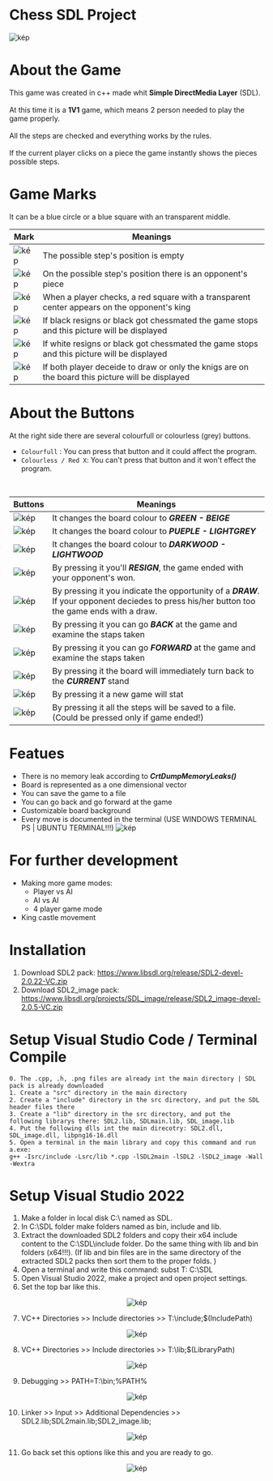 # Chess SDL Project

![kép](https://user-images.githubusercontent.com/60004480/178121657-2c6624b3-4e16-417d-81fa-dc5e7c0fe026.png)
# About the Game
This game was created in c++ made whit **Simple DirectMedia Layer** (SDL). <br><br>
At this time it is a **1V1** game, which means 2 person needed to play the game properly.<br><br>
All the steps are checked and everything works by the rules.<br><br>
If the current player clicks on a piece the game instantly shows the pieces possible steps. 
# Game Marks


It can be a blue circle or a blue square with an transparent middle. <br>


|Mark                           |Meanings                     |
|-------------------------------|-----------------------------|
| ![kép](https://user-images.githubusercontent.com/60004480/178143304-b7d616e2-68e6-4332-bc6e-255d7b1060ec.png) | The possible step's position is empty |
|![kép](https://user-images.githubusercontent.com/60004480/178143334-dbbc476e-95d6-4d29-a17a-1d43a599ee85.png)  | On the possible step's position there is an opponent's piece |
|![kép](https://user-images.githubusercontent.com/60004480/178143753-57a3304a-1b52-4c10-8e41-8e575572f6ed.png) | When a player checks, a red square with a transparent center appears on the opponent's king|
|![kép](https://user-images.githubusercontent.com/60004480/178143401-2746720e-50b5-4a24-bdb3-29003b75c6cc.png) | If black resigns or black got chessmated the game stops and this picture will be displayed |
|![kép](https://user-images.githubusercontent.com/60004480/178143415-a46a3bf8-cd33-408e-b143-839f9a9d0287.png) | If white resigns or black got chessmated the game stops and this picture will be displayed |
|![kép](https://user-images.githubusercontent.com/60004480/178143483-46da890e-01fe-4e5e-8d7d-91d9ee7bacb8.png) | If both player deceide to draw or only the knigs are on the board this picture will be displayed | 

# About the Buttons

At the right side there are several colourfull or colourless (grey) buttons.<br>
- `Colourfull` : You can press that button and it could affect the program.           
- `Colourless / Red X`: You can't press that button and it won't effect the program.
<br>

|Buttons                        |Meanings                     |
|-------------------------------|-----------------------------|
|![kép](https://user-images.githubusercontent.com/60004480/178141802-a512d6e2-bfaf-4acf-8774-0fa65f4e16f2.png) | It changes the board colour to ***GREEN - BEIGE***        |
|![kép](https://user-images.githubusercontent.com/60004480/178141898-1644f426-24c3-4236-a5bb-1a0bf6e797ba.png) | It changes the board colour to ***PUEPLE - LIGHTGREY***   |
|![kép](https://user-images.githubusercontent.com/60004480/178141950-0f8e9fa8-21ec-472f-b099-c23b5025d525.png) | It changes the board colour to ***DARKWOOD - LIGHTWOOD*** |
|![kép](https://user-images.githubusercontent.com/60004480/178142057-fbbe729d-e811-4045-96bb-3519eacb4400.png) | By pressing it you'll ***RESIGN***, the game ended with your opponent's won.        |
|![kép](https://user-images.githubusercontent.com/60004480/178142066-02a3d0a5-ea33-419e-bcfe-edcc51de695b.png) | By pressing it you indicate the opportunity of a ***DRAW***. If your opponent deciedes to press his/her button too the game ends with a draw.        |
|![kép](https://user-images.githubusercontent.com/60004480/178142325-456f8fdc-282d-43cc-842a-ac06fa517449.png) | By pressing it you can go ***BACK*** at the game and examine the staps taken   |
|![kép](https://user-images.githubusercontent.com/60004480/178142382-bb092ad7-a0ec-4946-86ed-222150f32190.png) | By pressing it you can go ***FORWARD*** at the game and examine the staps taken        |
|![kép](https://user-images.githubusercontent.com/60004480/178142428-d532456b-47a4-432f-8bcc-89c94334ccec.png) | By pressing it the board will immediately turn back to the ***CURRENT*** stand |
|![kép](https://user-images.githubusercontent.com/60004480/178142494-0c416d61-964a-45de-b770-d759f2f18d73.png) | By pressing it a new game will stat |
|![kép](https://user-images.githubusercontent.com/60004480/178142524-ce8d9697-2068-47de-b0ae-70afae274de1.png) | By pressing it all the steps will be saved to a file. (Could be pressed only if game ended!)|

# Featues

- There is no memory leak according to ***CrtDumpMemoryLeaks()***
- Board is represented as a one dimensional vector
- You can save the game to a file
- You can go back and go forward at the game
- Customizable board background
- Every move is documented in the terminal (USE WINDOWS TERMINAL PS | UBUNTU TERMINAL!!!)
![kép](https://user-images.githubusercontent.com/60004480/178144025-b5c1bb8f-e2ec-456a-858c-75dc9935bc94.png)

# For further development

* Making more game modes:<br>
  * Player vs AI <br> 
  * AI vs AI <br>
  * 4 player game mode
* King castle movement

# Installation
1. Download SDL2 pack: https://www.libsdl.org/release/SDL2-devel-2.0.22-VC.zip
2. Download SDL2_image pack: https://www.libsdl.org/projects/SDL_image/release/SDL2_image-devel-2.0.5-VC.zip

# Setup Visual Studio Code / Terminal Compile
`0. The .cpp, .h, .png files are already int the main directory | SDL pack is already downloaded` <br>
`1. Create a "src" directory in the main directory` <br>
`2. Create a "include" directory in the src directory, and put the SDL header files there` <br>
`3. Create a "lib" directory in the src directory, and put the following librarys there: SDL2.lib, SDLmain.lib, SDL_image.lib` <br>
`4. Put the following dlls int the main direcotry: SDL2.dll, SDL_image.dll, libpng16-16.dll` <br>
`5. Open a terminal in the main library and copy this command and run a.exe:`<br> 
`g++ -Isrc/include -Lsrc/lib *.cpp -lSDL2main -lSDL2 -lSDL2_image -Wall -Wextra`

# Setup Visual Studio 2022 
1. Make a folder in local disk C:\ named as SDL.
2. In C:\SDL folder make folders named as bin, include and lib.
3. Extract the downloaded SDL2 folders and copy their x64 include content to the C:\SDL\include folder. Do the same thing with lib and bin folders (x64!!!). (If lib and bin files are in the same directory of the extracted SDL2 packs then sort them to the proper folds. )
4. Open a terminal and write this command: subst T: C:\SDL
5. Open Visual Studio 2022, make a project and open project settings.
6. Set the top bar like this.

<div align="center">
  
![kép](https://user-images.githubusercontent.com/60004480/183756201-ad72efa9-24f5-4ce0-93ca-4c6f3a25e4a1.png)

</div>
  
7. VC++ Directories >> Include directories >> T:\include;$(IncludePath)

<div align="center">

![kép](https://user-images.githubusercontent.com/60004480/183755848-45156c5c-5283-4a82-a50d-2c31995a769b.png)

</div>

8. VC++ Directories >> Include directories >> T:\lib;$(LibraryPath)

<div align="center">

![kép](https://user-images.githubusercontent.com/60004480/183756057-69c29e07-f5ab-4154-87ff-cb18b109fd9a.png)

</div>

9. Debugging >> PATH=T:\bin;%PATH%

<div align="center">

![kép](https://user-images.githubusercontent.com/60004480/183756467-cce70722-d354-4400-aa8f-e5a40e635e6b.png)

</div>

10. Linker >> Input >> Additional Dependencies >> SDL2.lib;SDL2main.lib;SDL2_image.lib;

<div align="center">
  
![kép](https://user-images.githubusercontent.com/60004480/183758297-77e37605-df38-4407-a791-5add1374bb98.png)

</div>

11. Go back set this options like this and you are ready to go.

<div align="center">

![kép](https://user-images.githubusercontent.com/60004480/183756944-4628a035-eaed-4779-bc7a-f28d29cfb899.png)

</div>

